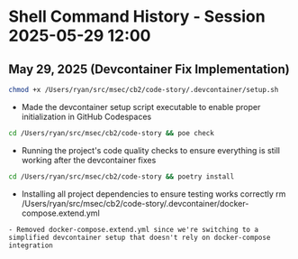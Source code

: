# Shell Command History - Session 2025-05-29 12:00

## May 29, 2025 (Devcontainer Fix Implementation)

```bash
chmod +x /Users/ryan/src/msec/cb2/code-story/.devcontainer/setup.sh
```
- Made the devcontainer setup script executable to enable proper initialization in GitHub Codespaces

```bash
cd /Users/ryan/src/msec/cb2/code-story && poe check
```
- Running the project's code quality checks to ensure everything is still working after the devcontainer fixes

```bash
cd /Users/ryan/src/msec/cb2/code-story && poetry install
```
- Installing all project dependencies to ensure testing works correctly
rm /Users/ryan/src/msec/cb2/code-story/.devcontainer/docker-compose.extend.yml
```
- Removed docker-compose.extend.yml since we're switching to a simplified devcontainer setup that doesn't rely on docker-compose integration
